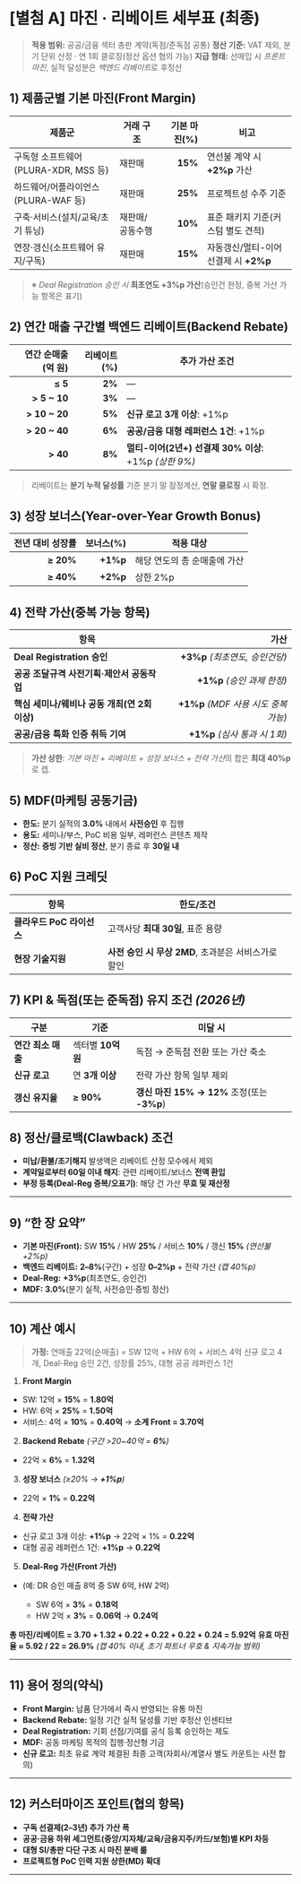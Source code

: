 # [별첨 A] 마진 · 리베이트 세부표 (최종)

> **적용 범위:** 공공/금융 섹터 총판 계약(독점/준독점 공통)
> **정산 기준:** VAT 제외, 분기 단위 산정 · 연 1회 클로징(정산 옵션 협의 가능)
> **지급 형태:** 선매입 시 *프론트 마진*, 실적 달성분은 *백엔드 리베이트*로 후정산

## 1) 제품군별 기본 마진(Front Margin)

| 제품군                         | 거래 구조    | 기본 마진(%) | 비고                        |
| --------------------------- | -------- | -------: | ------------------------- |
| 구독형 소프트웨어(PLURA-XDR, MSS 등) | 재판매      |  **15%** | 연선불 계약 시 **+2%p** 가산      |
| 하드웨어/어플라이언스(PLURA-WAF 등)    | 재판매      |  **25%** | 프로젝트성 수주 기준               |
| 구축·서비스(설치/교육/초기 튜닝)         | 재판매/공동수행 |  **10%** | 표준 패키지 기준(커스텀 별도 견적)      |
| 연장·갱신(소프트웨어 유지/구독)          | 재판매      |  **15%** | 자동갱신/멀티-이어 선결제 시 **+2%p** |

> ※ *Deal Registration 승인 시* **최초연도 +3%p 가산**(승인건 한정, 중복 가산 가능 항목은 표기)

## 2) 연간 매출 구간별 백엔드 리베이트(Backend Rebate)

|   연간 순매출(억 원) | 리베이트(%) | 추가 가산 조건                                  |
| ------------: | ------: | ----------------------------------------- |
|       **≤ 5** |  **2%** | —                                         |
|  **> 5 ~ 10** |  **3%** | —                                         |
| **> 10 ~ 20** |  **5%** | **신규 로고 3개 이상**: +1%p                     |
| **> 20 ~ 40** |  **6%** | **공공/금융 대형 레퍼런스 1건**: +1%p                |
|      **> 40** |  **8%** | **멀티-이어(2년+) 선결제 30% 이상**: +1%p *(상한 9%)* |

> 리베이트는 **분기 누적 달성률** 기준 분기 말 잠정계산, **연말 클로징** 시 확정.

## 3) 성장 보너스(Year-over-Year Growth Bonus)

| 전년 대비 성장률 |   보너스(%) | 적용 대상            |
| --------: | -------: | ---------------- |
| **≥ 20%** | **+1%p** | 해당 연도의 총 순매출에 가산 |
| **≥ 40%** | **+2%p** | 상한 2%p           |

## 4) 전략 가산(중복 가능 항목)

| 항목                            |                           가산 |
| ----------------------------- | ---------------------------: |
| **Deal Registration 승인**      |      **+3%p** *(최초연도, 승인건당)* |
| **공공 조달규격 사전기획·제안서 공동작업**     |        **+1%p** *(승인 과제 한정)* |
| **핵심 세미나/웨비나 공동 개최(연 2회 이상)** | **+1%p** *(MDF 사용 시도 중복 가능)* |
| **공공/금융 특화 인증 취득 기여**         |      **+1%p** *(심사 통과 시 1회)* |

> **가산 상한**: *기본 마진 + 리베이트 + 성장 보너스 + 전략 가산*의 합은 **최대 40%p**로 캡.

## 5) MDF(마케팅 공동기금)

* **한도:** 분기 실적의 **3.0%** 내에서 **사전승인** 후 집행
* **용도:** 세미나/부스, PoC 비용 일부, 레퍼런스 콘텐츠 제작
* **정산:** **증빙 기반 실비 정산**, 분기 종료 후 **30일 내**

## 6) PoC 지원 크레딧

| 항목                | 한도/조건                             |
| ----------------- | --------------------------------- |
| **클라우드 PoC 라이선스** | 고객사당 **최대 30일**, 표준 용량            |
| **현장 기술지원**       | **사전 승인 시 무상 2MD**, 초과분은 서비스가로 할인 |

## 7) KPI & 독점(또는 준독점) 유지 조건 *(2026년)*

| 구분           | 기준            | 미달 시                                |
| ------------ | ------------- | ----------------------------------- |
| **연간 최소 매출** | 섹터별 **10억 원** | 독점 → 준독점 전환 또는 가산 축소                |
| **신규 로고**    | 연 **3개 이상**   | 전략 가산 항목 일부 제외                      |
| **갱신 유지율**   | **≥ 90%**     | **갱신 마진 15% → 12%** 조정(또는 **-3%p**) |

## 8) 정산/클로백(Clawback) 조건

* **미납/환불/조기해지** 발생액은 리베이트 산정 모수에서 제외
* **계약일로부터 60일 이내 해지**: 관련 리베이트/보너스 **전액 환입**
* **부정 등록(Deal-Reg 중복/오표기)**: 해당 건 가산 **무효 및 재산정**

---

## 9) “한 장 요약”

* **기본 마진(Front):** SW **15%** / HW **25%** / 서비스 **10%** / 갱신 **15%** *(연선불 +2%p)*
* **백엔드 리베이트:** **2–8%**(구간) + 성장 **0–2%p** + 전략 가산 *(캡 40%p)*
* **Deal-Reg:** **+3%p**(최초연도, 승인건)
* **MDF:** **3.0%**(분기 실적, 사전승인·증빙 정산)

---

## 10) 계산 예시

> **가정:** 연매출 22억(순매출) = SW 12억 + HW 6억 + 서비스 4억
> 신규 로고 4개, Deal-Reg 승인 2건, 성장률 25%, 대형 공공 레퍼런스 1건

1. **Front Margin**

* SW: 12억 × **15%** = **1.80억**
* HW: 6억 × **25%** = **1.50억**
* 서비스: 4억 × **10%** = **0.40억**
  → **소계 Front = 3.70억**

2. **Backend Rebate** *(구간 >20~40억 = **6%**)*

* 22억 × **6%** = **1.32억**

3. **성장 보너스** *(≥20% → **+1%p**)*

* 22억 × **1%** = **0.22억**

4. **전략 가산**

* 신규 로고 3개 이상: **+1%p** → 22억 × 1% = **0.22억**
* 대형 공공 레퍼런스 1건: **+1%p** → **0.22억**

5. **Deal-Reg 가산(Front 가산)**

* (예: DR 승인 매출 8억 중 SW 6억, HW 2억)

  * SW 6억 × **3%** = **0.18억**
  * HW 2억 × **3%** = **0.06억**
    → **0.24억**

**총 마진/리베이트 = 3.70 + 1.32 + 0.22 + 0.22 + 0.22 + 0.24 = 5.92억**
**유효 마진율 ≈ 5.92 / 22 = 26.9%** *(캡 40% 이내, 초기 파트너 우호 & 지속가능 범위)*

---

## 11) 용어 정의(약식)

* **Front Margin:** 납품 단가에서 즉시 반영되는 유통 마진
* **Backend Rebate:** 일정 기간 실적 달성률 기반 후정산 인센티브
* **Deal Registration:** 기회 선점/기여를 공식 등록 승인하는 제도
* **MDF:** 공동 마케팅 목적의 집행·정산형 기금
* **신규 로고:** 최초 유료 계약 체결된 최종 고객(자회사/계열사 별도 카운트는 사전 합의)

---

## 12) 커스터마이즈 포인트(협의 항목)

* **구독 선결제(2–3년) 추가 가산 폭**
* **공공·금융 하위 세그먼트(중앙/지자체/교육/금융지주/카드/보험)별 KPI 차등**
* **대형 SI/총판 다단 구조 시 마진 분배 룰**
* **프로젝트형 PoC 인력 지원 상한(MD) 확대**

---
